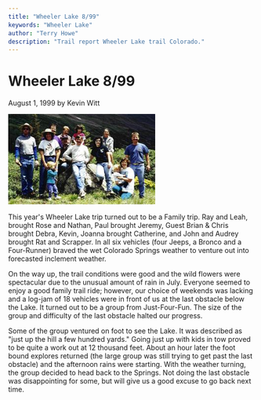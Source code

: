 ```yaml
---
title: "Wheeler Lake 8/99"
keywords: "Wheeler Lake"
author: "Terry Howe"
description: "Trail report Wheeler Lake trail Colorado."
---
```

# Wheeler Lake 8/99

August 1, 1999
by Kevin Witt

![Wheeler crew](../../img/terry/trail/wl9908.jpg "Wheeler crew")

This year's Wheeler Lake trip turned out to be a Family trip. Ray and Leah, brought Rose and Nathan, Paul brought Jeremy, Guest Brian & Chris brought Debra, Kevin, Joanna brought Catherine, and John and Audrey brought Rat and Scrapper. In all six vehicles (four Jeeps, a Bronco and a Four-Runner) braved the wet Colorado Springs weather to venture out into forecasted inclement weather.

On the way up, the trail conditions were good and the wild flowers were spectacular due to the unusual amount of rain in July. Everyone seemed to enjoy a good family trail ride; however, our choice of weekends was lacking and a log-jam of 18 vehicles were in front of us at the last obstacle below the Lake. It turned out to be a group from Just-Four-Fun. The size of the group and difficulty of the last obstacle halted our progress.

Some of the group ventured on foot to see the Lake. It was described as "just up the hill a few hundred yards." Going just up with kids in tow proved to be quite a work out at 12 thousand feet. About an hour later the foot bound explores returned (the large group was still trying to get past the last obstacle) and the afternoon rains were starting. With the weather turning, the group decided to head back to the Springs. Not doing the last obstacle was disappointing for some, but will give us a good excuse to go back next time.